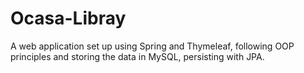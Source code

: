 # Ocasa-Libray
A web application set up using Spring and Thymeleaf, following OOP principles and storing the data in MySQL, persisting with JPA.
